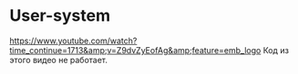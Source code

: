 # User-system
https://www.youtube.com/watch?time_continue=1713&amp;v=Z9dvZyEofAg&amp;feature=emb_logo 
Код из этого видео не работает.
